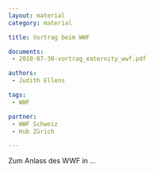 ```yaml
---
layout: material
category: material

title: Vortrag beim WWF

documents: 
 - 2010-07-30-vortrag_eaternity_wwf.pdf

authors: 
 - Judith Ellens

tags:
 - WWF

partner:
 - WWF Schweiz
 - Hub Zürich

---
```



Zum Anlass des WWF in ...
